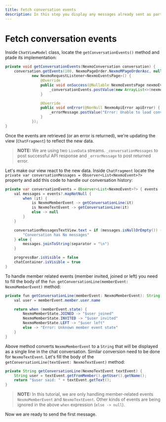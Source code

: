 ```yaml
---
title: Fetch conversation events
description: In this step you display any messages already sent as part of this Conversation
---
```


# Fetch conversation events

Inside `ChatViewModel` class, locate the `getConversationEvents()` method and ptade its implementation:

```java
private void getConversationEvents(NexmoConversation conversation) {
    conversation.getEvents(100, NexmoPageOrder.NexmoMPageOrderAsc, null,
            new NexmoRequestListener<NexmoEventsPage>() {
                @Override
                public void onSuccess(@Nullable NexmoEventsPage nexmoEventsPage) {
                    _conversationEvents.postValue(new ArrayList<>(nexmoEventsPage.getPageResponse().getData()));
                }

                @Override
                public void onError(@NonNull NexmoApiError apiError) {
                    _errorMessage.postValue("Error: Unable to load conversation events " + apiError.getMessage());
                }
            });
}
```

Once the events are retrieved (or an error is returned), we're updating the view (`ChatFragment`) to reflect the new data.

> **NOTE:** We are using two `LiveData` streams. `_conversationMessages` to post successful API response and `_errorMessage` to post returned error.

Let's make our view react to the new data. Inside `ChatFragment` locate the `private var conversationMessages = Observer<List<NexmoEvent>?>` property and add this code to handle our conversation history:

```java
private var conversationEvents = Observer<List<NexmoEvent>?> { events ->
    val messages = events?.mapNotNull {
        when (it) {
            is NexmoMemberEvent -> getConversationLine(it)
            is NexmoTextEvent -> getConversationLine(it)
            else -> null
        }
    }

    conversationMessagesTextView.text = if (messages.isNullOrEmpty()) {
        "Conversation has No messages"
    } else {
        messages.joinToString(separator = "\n")
    }

    progressBar.isVisible = false
    chatContainer.isVisible = true
}
```

To handle member related events (member invited, joined or left) you need to fill the body of the `fun getConversationLine(memberEvent: NexmoMemberEvent)` method:

```java
private fun getConversationLine(memberEvent: NexmoMemberEvent): String {
    val user = memberEvent.member.user.name

    return when (memberEvent.state) {
        NexmoMemberState.JOINED -> "$user joined"
        NexmoMemberState.INVITED -> "$user invited"
        NexmoMemberState.LEFT -> "$user left"
        else -> "Error: Unknown member event state"
    }
}
```

Above method converts `NexmoMemberEvent` to a `String` that will be displayed as a single line in the chat conversation. Similar conversion need to be done for `NexmoTextEvent`. Let's fill the body of the `getConversationLine(textEvent: NexmoTextEvent)` method:

```java
private String getConversationLine(NexmoTextEvent textEvent) {
    String user = textEvent.getFromMember().getUser().getName();
    return "$user said: " + textEvent.getText();
}
```

> **NOTE:** In this tutorial, we are only handling member-related events `NexmoMemberEvent` and `NexmoTextEvent`. Other kinds of events are being ignored in the above `when` expression (`else -> null`).

Now we are ready to send the first message.
